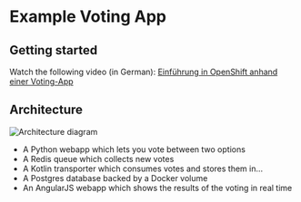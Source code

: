 Example Voting App
=========

Getting started
---------------

Watch the following video (in German): [Einführung in OpenShift anhand einer Voting-App](https://youtu.be/npnKpuwoWo0) 

Architecture
-----

![Architecture diagram](architecture.png)

* A Python webapp which lets you vote between two options
* A Redis queue which collects new votes
* A Kotlin transporter which consumes votes and stores them in…
* A Postgres database backed by a Docker volume
* An AngularJS webapp which shows the results of the voting in real time